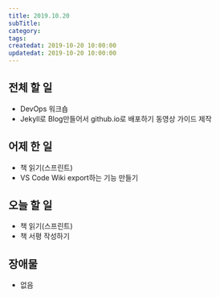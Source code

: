 ```yaml
---
title: 2019.10.20
subTitle: 
category: 
tags: 
createdat: 2019-10-20 10:00:00
updatedat: 2019-10-20 10:00:00
---
```


## 전체 할 일

* DevOps 워크숍
* Jekyll로 Blog만들어서 github.io로 배포하기 동영상 가이드 제작

## 어제 한 일

* 책 읽기(스프린트)
* VS Code Wiki export하는 기능 만들기

## 오늘 할 일

* 책 읽기(스프린트)
* 책 서평 작성하기

## 장애물

* 없음